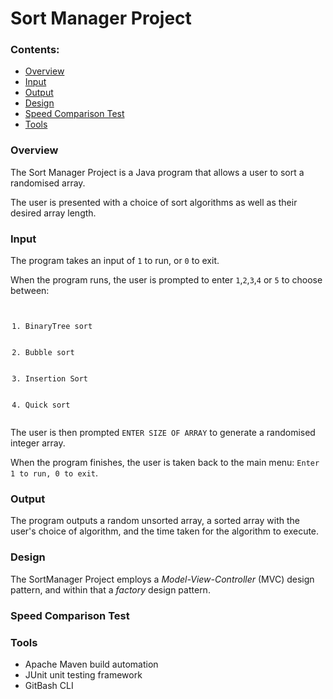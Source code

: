 # Sort Manager Project
### Contents:
<ul>
        <li><a href="#Overview">Overview</a></li>
        <li><a href="Input">Input</a> </li>
        <li><a href="Output">Output</a> </li>
        <li><a href="Design">Design</a> </li>
        <li><a href="SpeedTest">Speed Comparison Test</a> </li>
        <li><a href="Tools">Tools</a> </li>
</ul>




### Overview
<p id="Overview">The Sort Manager Project is a Java program that allows a user to sort a randomised 
array.</p>
<p>The user is presented with a choice of sort algorithms as well as their desired array length. </p>

### Input

<p id="Input">The program takes an input of <code>1</code>
to run, or <code>0</code> to exit.</p>
<p>When the program runs, the user is prompted to enter <code>1</code>,<code>2</code>,<code>3</code>,<code>4</code> or <code>5</code>  to choose between:
<ol>
<code>
    <li>BinaryTree sort</li>
    <li>Bubble sort</li>
    <li>Insertion Sort</li>
    <li>Quick sort</li>
</code>
</ol> 
<p>The user is then prompted <code>ENTER SIZE OF ARRAY</code> to generate a randomised integer array.</p>
<p>When the program finishes, the user is taken back to the main menu: <code>Enter 1 to run, 0 to exit</code>. </p>

### Output 
<p id="Output">The program outputs a random unsorted array,
a sorted array with the user's choice of algorithm, and the time taken for the algorithm to execute.</p>

### Design

<p id="Design">The SortManager Project employs a <i>Model-View-Controller</i> (MVC) design pattern, and within that a <i>factory</i> design pattern.</p>

### Speed Comparison Test
<p id="SpeedTest"></p>

### Tools
<ul id="Tools">
    <li>Apache Maven build automation</li>
    <li>JUnit unit testing framework</li>
    <li>GitBash CLI</li>
</ul>

